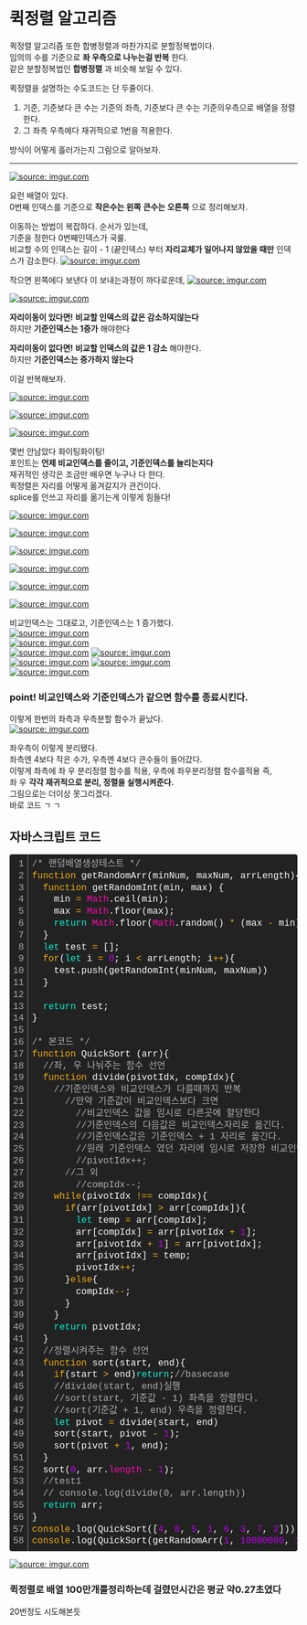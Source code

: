 # 퀵정렬 알고리즘  
퀵정렬 알고리즘 또한 합병정렬과 마찬가지로 분할정복법이다.  
임의의 수를 기준으로 __좌 우측으로 나누는걸 반복__ 한다.  
같은 분할정복법인 __합병정렬__ 과 비슷해 보일 수 있다.  

퀵정렬을 설명하는 수도코드는 단 두줄이다.
  
1. 기준, 기준보다 큰 수는 기준의 좌측, 기준보다 큰 수는 기준의우측으로 배열을 정렬한다.  
2. 그 좌측 우측에다 재귀적으로 1번을 적용한다.

방식이 어떻게 흘러가는지 그림으로 알아보자.  
___
<a href="https://imgur.com/UVpvf4k"><img src="https://i.imgur.com/UVpvf4k.png" title="source: imgur.com" /></a>

요런 배열이 있다.  
0번째 인덱스를 기준으로 __작은수는 왼쪽__ __큰수는 오른쪽__ 으로 정리해보자.  
  
이동하는 방법이 복잡하다. 순서가 있는데,  
기준을 정한다 0번째인덱스가 국룰.  
비교할 수의 인덱스는 길이 - 1 (끝인덱스) 부터 __자리교체가 일어나지 않았을 때만__ 인덱스가 감소한다. 
<a href="https://imgur.com/mdaUxPN"><img src="https://i.imgur.com/mdaUxPN.png" title="source: imgur.com" /></a>  
  
작으면 왼쪽에다 보낸다 이 보내는과정이 까다로운데, 
<a href="https://imgur.com/je9xj3w"><img src="https://i.imgur.com/je9xj3w.png" title="source: imgur.com" /></a>  
  
<a href="https://imgur.com/a2UmSew"><img src="https://i.imgur.com/a2UmSew.png" title="source: imgur.com" /></a>  

__자리이동이 있다면!__ __비교할 인덱스의 값은 감소하지않는다__  
하지만 __기준인덱스는 1증가__ 해야한다  
  
__자리이동이 없다면!__ __비교할 인덱스의 값은 1 감소__ 해야한다.  
하지만 __기준인덱스는 증가하지 않는다__  
  
이걸 반복해보자.  
  
<a href="https://imgur.com/J39Yfnx"><img src="https://i.imgur.com/J39Yfnx.png" title="source: imgur.com" /></a>  

<a href="https://imgur.com/kPSbLvp"><img src="https://i.imgur.com/kPSbLvp.png" title="source: imgur.com" /></a>  

<a href="https://imgur.com/9wgwUKd"><img src="https://i.imgur.com/9wgwUKd.png" title="source: imgur.com" /></a>  

몇번 안남았다 화이팅화이팅!  
포인트는 __언제 비교인덱스를 줄이고, 기준인덱스를 늘리는지다__  
재귀적인 생각은 조금만 배우면 누구나 다 한다.  
퀵정렬은 자리를 어떻게 옮겨갈지가 관건이다.  
splice를 안쓰고 자리를 옮기는게 이렇게 힘들다!  
  
<a href="https://imgur.com/JyaTyFS"><img src="https://i.imgur.com/JyaTyFS.png" title="source: imgur.com" /></a>  
  
<a href="https://imgur.com/Pcy046Z"><img src="https://i.imgur.com/Pcy046Z.png" title="source: imgur.com" /></a>  

<a href="https://imgur.com/sKz155y"><img src="https://i.imgur.com/sKz155y.png" title="source: imgur.com" /></a>  
  
<a href="https://imgur.com/HtYLF6b"><img src="https://i.imgur.com/HtYLF6b.png" title="source: imgur.com" /></a>  

<a href="https://imgur.com/X9hSHoj"><img src="https://i.imgur.com/X9hSHoj.png" title="source: imgur.com" /></a>  

<a href="https://imgur.com/CD3x1LM"><img src="https://i.imgur.com/CD3x1LM.png" title="source: imgur.com" /></a> 
  
비교인덱스는 그대로고, 기준인덱스는 1 증가했다.  
<a href="https://imgur.com/Fm6X4hC"><img src="https://i.imgur.com/Fm6X4hC.png" title="source: imgur.com" /></a>  
<a href="https://imgur.com/4djyFQR"><img src="https://i.imgur.com/4djyFQR.png" title="source: imgur.com" /></a>  
<a href="https://imgur.com/m6s6prY"><img src="https://i.imgur.com/m6s6prY.png" title="source: imgur.com" /></a>
<a href="https://imgur.com/Y3SRgiO"><img src="https://i.imgur.com/Y3SRgiO.png" title="source: imgur.com" /></a>  
<a href="https://imgur.com/g4R7TzE"><img src="https://i.imgur.com/g4R7TzE.png" title="source: imgur.com" /></a>
<a href="https://imgur.com/BqvAoKJ"><img src="https://i.imgur.com/BqvAoKJ.png" title="source: imgur.com" /></a>  
<a href="https://imgur.com/UqtEkfQ"><img src="https://i.imgur.com/UqtEkfQ.png" title="source: imgur.com" /></a>  
  
### point! 비교인덱스와 기준인덱스가 같으면 함수를 종료시킨다.
이렇게 한번의 좌측과 우측분할 함수가 끝났다.  
<a href="https://imgur.com/P2akqUr"><img src="https://i.imgur.com/P2akqUr.png" title="source: imgur.com" /></a>  

좌우측이 이렇게 분리됐다.  
좌측엔 4보다 작은 수가, 우측엔 4보다 큰수들이 들어갔다.  
이렇게 좌측에 좌 우 분리정렬 함수를 적용, 우측에 좌우분리정렬 함수를적용 즉,  
좌 우 __각각 재귀적으로 분리, 정렬을 실행시켜준다.__  
그림으로는 더이상 못그리겠다.  
바로 코드 ㄱ ㄱ  
  
## 자바스크립트 코드  
<div class="colorscripter-code" style="color:#FEFEFE;font-family:Consolas, 'Liberation Mono', Menlo, Courier, monospace !important; position:relative !important;overflow:auto"><table class="colorscripter-code-table" style="margin:0;padding:0;border:none;background-color:#222222;border-radius:4px;" cellspacing="0" cellpadding="0"><tr><td style="padding:6px;border-right:2px solid #4f4f4f"><div style="margin:0;padding:0;word-break:normal;text-align:right;color:#aaa;font-family:Consolas, 'Liberation Mono', Menlo, Courier, monospace !important;line-height:130%"><div style="line-height:130%">1</div><div style="line-height:130%">2</div><div style="line-height:130%">3</div><div style="line-height:130%">4</div><div style="line-height:130%">5</div><div style="line-height:130%">6</div><div style="line-height:130%">7</div><div style="line-height:130%">8</div><div style="line-height:130%">9</div><div style="line-height:130%">10</div><div style="line-height:130%">11</div><div style="line-height:130%">12</div><div style="line-height:130%">13</div><div style="line-height:130%">14</div><div style="line-height:130%">15</div><div style="line-height:130%">16</div><div style="line-height:130%">17</div><div style="line-height:130%">18</div><div style="line-height:130%">19</div><div style="line-height:130%">20</div><div style="line-height:130%">21</div><div style="line-height:130%">22</div><div style="line-height:130%">23</div><div style="line-height:130%">24</div><div style="line-height:130%">25</div><div style="line-height:130%">26</div><div style="line-height:130%">27</div><div style="line-height:130%">28</div><div style="line-height:130%">29</div><div style="line-height:130%">30</div><div style="line-height:130%">31</div><div style="line-height:130%">32</div><div style="line-height:130%">33</div><div style="line-height:130%">34</div><div style="line-height:130%">35</div><div style="line-height:130%">36</div><div style="line-height:130%">37</div><div style="line-height:130%">38</div><div style="line-height:130%">39</div><div style="line-height:130%">40</div><div style="line-height:130%">41</div><div style="line-height:130%">42</div><div style="line-height:130%">43</div><div style="line-height:130%">44</div><div style="line-height:130%">45</div><div style="line-height:130%">46</div><div style="line-height:130%">47</div><div style="line-height:130%">48</div><div style="line-height:130%">49</div><div style="line-height:130%">50</div><div style="line-height:130%">51</div><div style="line-height:130%">52</div><div style="line-height:130%">53</div><div style="line-height:130%">54</div><div style="line-height:130%">55</div><div style="line-height:130%">56</div><div style="line-height:130%">57</div><div style="line-height:130%">58</div></div></td><td style="padding:6px 0;text-align:left"><div style="margin:0;padding:0;color:#FEFEFE;font-family:Consolas, 'Liberation Mono', Menlo, Courier, monospace !important;line-height:130%"><div style="padding:0 6px; white-space:pre; line-height:130%"><span style="color:#B0B0B0">/*&nbsp;랜덤배열생성테스트&nbsp;*/</span></div><div style="padding:0 6px; white-space:pre; line-height:130%"><span style="color:#F1AD0B">function</span>&nbsp;getRandomArr(minNum,&nbsp;maxNum,&nbsp;arrLength){</div><div style="padding:0 6px; white-space:pre; line-height:130%">&nbsp;&nbsp;<span style="color:#F1AD0B">function</span>&nbsp;getRandomInt(min,&nbsp;max)&nbsp;{</div><div style="padding:0 6px; white-space:pre; line-height:130%">&nbsp;&nbsp;&nbsp;&nbsp;min&nbsp;<span style="color:#33FFBA"></span><span style="color:#F1AD0B">=</span>&nbsp;<span style="color:#FD0AAC">Math</span>.ceil(min);</div><div style="padding:0 6px; white-space:pre; line-height:130%">&nbsp;&nbsp;&nbsp;&nbsp;max&nbsp;<span style="color:#33FFBA"></span><span style="color:#F1AD0B">=</span>&nbsp;<span style="color:#FD0AAC">Math</span>.floor(max);</div><div style="padding:0 6px; white-space:pre; line-height:130%">&nbsp;&nbsp;&nbsp;&nbsp;<span style="color:#05F6D5">return</span>&nbsp;<span style="color:#FD0AAC">Math</span>.floor(<span style="color:#FD0AAC">Math</span>.random()&nbsp;<span style="color:#33FFBA"></span><span style="color:#F1AD0B">*</span>&nbsp;(max&nbsp;<span style="color:#33FFBA"></span><span style="color:#F1AD0B">-</span>&nbsp;min))&nbsp;<span style="color:#33FFBA"></span><span style="color:#F1AD0B">+</span>&nbsp;min;&nbsp;<span style="color:#B0B0B0">//최댓값은&nbsp;제외,&nbsp;최솟값은&nbsp;포함</span></div><div style="padding:0 6px; white-space:pre; line-height:130%">&nbsp;&nbsp;}</div><div style="padding:0 6px; white-space:pre; line-height:130%">&nbsp;&nbsp;<span style="color:#05F6D5">let</span>&nbsp;test&nbsp;<span style="color:#33FFBA"></span><span style="color:#F1AD0B">=</span>&nbsp;[];</div><div style="padding:0 6px; white-space:pre; line-height:130%">&nbsp;&nbsp;<span style="color:#F1AD0B">for</span>(<span style="color:#05F6D5">let</span>&nbsp;i&nbsp;<span style="color:#33FFBA"></span><span style="color:#F1AD0B">=</span>&nbsp;<span style="color:#C302ED">0</span>;&nbsp;i&nbsp;<span style="color:#33FFBA"></span><span style="color:#F1AD0B">&lt;</span>&nbsp;arrLength;&nbsp;i<span style="color:#33FFBA"></span><span style="color:#F1AD0B">+</span><span style="color:#33FFBA"></span><span style="color:#F1AD0B">+</span>){</div><div style="padding:0 6px; white-space:pre; line-height:130%">&nbsp;&nbsp;&nbsp;&nbsp;test.push(getRandomInt(minNum,&nbsp;maxNum))</div><div style="padding:0 6px; white-space:pre; line-height:130%">&nbsp;&nbsp;}</div><div style="padding:0 6px; white-space:pre; line-height:130%">&nbsp;</div><div style="padding:0 6px; white-space:pre; line-height:130%">&nbsp;&nbsp;<span style="color:#05F6D5">return</span>&nbsp;test;</div><div style="padding:0 6px; white-space:pre; line-height:130%">}</div><div style="padding:0 6px; white-space:pre; line-height:130%">&nbsp;</div><div style="padding:0 6px; white-space:pre; line-height:130%"><span style="color:#B0B0B0">/*&nbsp;본코드&nbsp;*/</span></div><div style="padding:0 6px; white-space:pre; line-height:130%"><span style="color:#F1AD0B">function</span>&nbsp;QuickSort&nbsp;(arr){</div><div style="padding:0 6px; white-space:pre; line-height:130%">&nbsp;&nbsp;<span style="color:#B0B0B0">//좌,&nbsp;우&nbsp;나눠주는&nbsp;함수&nbsp;선언</span></div><div style="padding:0 6px; white-space:pre; line-height:130%">&nbsp;&nbsp;<span style="color:#F1AD0B">function</span>&nbsp;divide(pivotIdx,&nbsp;compIdx){</div><div style="padding:0 6px; white-space:pre; line-height:130%">&nbsp;&nbsp;&nbsp;&nbsp;<span style="color:#B0B0B0">//기준인덱스와&nbsp;비교인덱스가&nbsp;다를때까지&nbsp;반복</span></div><div style="padding:0 6px; white-space:pre; line-height:130%">&nbsp;&nbsp;&nbsp;&nbsp;&nbsp;&nbsp;<span style="color:#B0B0B0">//만약&nbsp;기준값이&nbsp;비교인덱스보다&nbsp;크면</span></div><div style="padding:0 6px; white-space:pre; line-height:130%">&nbsp;&nbsp;&nbsp;&nbsp;&nbsp;&nbsp;&nbsp;&nbsp;<span style="color:#B0B0B0">//비교인덱스&nbsp;값을&nbsp;임시로&nbsp;다른곳에&nbsp;할당한다</span></div><div style="padding:0 6px; white-space:pre; line-height:130%">&nbsp;&nbsp;&nbsp;&nbsp;&nbsp;&nbsp;&nbsp;&nbsp;<span style="color:#B0B0B0">//기준인덱스의&nbsp;다음값은&nbsp;비교인덱스자리로&nbsp;옮긴다.</span></div><div style="padding:0 6px; white-space:pre; line-height:130%">&nbsp;&nbsp;&nbsp;&nbsp;&nbsp;&nbsp;&nbsp;&nbsp;<span style="color:#B0B0B0">//기준인덱스값은&nbsp;기준인덱스&nbsp;+&nbsp;1&nbsp;자리로&nbsp;옮긴다.</span></div><div style="padding:0 6px; white-space:pre; line-height:130%">&nbsp;&nbsp;&nbsp;&nbsp;&nbsp;&nbsp;&nbsp;&nbsp;<span style="color:#B0B0B0">//원래&nbsp;기준인덱스&nbsp;였던&nbsp;자리에&nbsp;임시로&nbsp;저장한&nbsp;비교인덱스값을&nbsp;놓는다.</span></div><div style="padding:0 6px; white-space:pre; line-height:130%">&nbsp;&nbsp;&nbsp;&nbsp;&nbsp;&nbsp;&nbsp;&nbsp;<span style="color:#B0B0B0">//pivotIdx++;</span></div><div style="padding:0 6px; white-space:pre; line-height:130%">&nbsp;&nbsp;&nbsp;&nbsp;&nbsp;&nbsp;<span style="color:#B0B0B0">//그&nbsp;외</span></div><div style="padding:0 6px; white-space:pre; line-height:130%">&nbsp;&nbsp;&nbsp;&nbsp;&nbsp;&nbsp;&nbsp;&nbsp;<span style="color:#B0B0B0">//compIdx--;</span></div><div style="padding:0 6px; white-space:pre; line-height:130%">&nbsp;&nbsp;&nbsp;&nbsp;<span style="color:#F1AD0B">while</span>(pivotIdx&nbsp;<span style="color:#33FFBA"></span><span style="color:#F1AD0B">!</span><span style="color:#33FFBA"></span><span style="color:#F1AD0B">=</span><span style="color:#33FFBA"></span><span style="color:#F1AD0B">=</span>&nbsp;compIdx){</div><div style="padding:0 6px; white-space:pre; line-height:130%">&nbsp;&nbsp;&nbsp;&nbsp;&nbsp;&nbsp;<span style="color:#F1AD0B">if</span>(arr[pivotIdx]&nbsp;<span style="color:#33FFBA"></span><span style="color:#F1AD0B">&gt;</span>&nbsp;arr[compIdx]){</div><div style="padding:0 6px; white-space:pre; line-height:130%">&nbsp;&nbsp;&nbsp;&nbsp;&nbsp;&nbsp;&nbsp;&nbsp;<span style="color:#05F6D5">let</span>&nbsp;temp&nbsp;<span style="color:#33FFBA"></span><span style="color:#F1AD0B">=</span>&nbsp;arr[compIdx];</div><div style="padding:0 6px; white-space:pre; line-height:130%">&nbsp;&nbsp;&nbsp;&nbsp;&nbsp;&nbsp;&nbsp;&nbsp;arr[compIdx]&nbsp;<span style="color:#33FFBA"></span><span style="color:#F1AD0B">=</span>&nbsp;arr[pivotIdx&nbsp;<span style="color:#33FFBA"></span><span style="color:#F1AD0B">+</span>&nbsp;<span style="color:#C302ED">1</span>];</div><div style="padding:0 6px; white-space:pre; line-height:130%">&nbsp;&nbsp;&nbsp;&nbsp;&nbsp;&nbsp;&nbsp;&nbsp;arr[pivotIdx&nbsp;<span style="color:#33FFBA"></span><span style="color:#F1AD0B">+</span>&nbsp;<span style="color:#C302ED">1</span>]&nbsp;<span style="color:#33FFBA"></span><span style="color:#F1AD0B">=</span>&nbsp;arr[pivotIdx];</div><div style="padding:0 6px; white-space:pre; line-height:130%">&nbsp;&nbsp;&nbsp;&nbsp;&nbsp;&nbsp;&nbsp;&nbsp;arr[pivotIdx]&nbsp;<span style="color:#33FFBA"></span><span style="color:#F1AD0B">=</span>&nbsp;temp;</div><div style="padding:0 6px; white-space:pre; line-height:130%">&nbsp;&nbsp;&nbsp;&nbsp;&nbsp;&nbsp;&nbsp;&nbsp;pivotIdx<span style="color:#33FFBA"></span><span style="color:#F1AD0B">+</span><span style="color:#33FFBA"></span><span style="color:#F1AD0B">+</span>;</div><div style="padding:0 6px; white-space:pre; line-height:130%">&nbsp;&nbsp;&nbsp;&nbsp;&nbsp;&nbsp;}<span style="color:#F1AD0B">else</span>{</div><div style="padding:0 6px; white-space:pre; line-height:130%">&nbsp;&nbsp;&nbsp;&nbsp;&nbsp;&nbsp;&nbsp;&nbsp;compIdx<span style="color:#33FFBA"></span><span style="color:#F1AD0B">-</span><span style="color:#33FFBA"></span><span style="color:#F1AD0B">-</span>;</div><div style="padding:0 6px; white-space:pre; line-height:130%">&nbsp;&nbsp;&nbsp;&nbsp;&nbsp;&nbsp;}</div><div style="padding:0 6px; white-space:pre; line-height:130%">&nbsp;&nbsp;&nbsp;&nbsp;}</div><div style="padding:0 6px; white-space:pre; line-height:130%">&nbsp;&nbsp;&nbsp;&nbsp;<span style="color:#05F6D5">return</span>&nbsp;pivotIdx;</div><div style="padding:0 6px; white-space:pre; line-height:130%">&nbsp;&nbsp;}</div><div style="padding:0 6px; white-space:pre; line-height:130%">&nbsp;&nbsp;<span style="color:#B0B0B0">//정렬시켜주는&nbsp;함수&nbsp;선언</span></div><div style="padding:0 6px; white-space:pre; line-height:130%">&nbsp;&nbsp;<span style="color:#F1AD0B">function</span>&nbsp;sort(start,&nbsp;end){</div><div style="padding:0 6px; white-space:pre; line-height:130%">&nbsp;&nbsp;&nbsp;&nbsp;<span style="color:#F1AD0B">if</span>(start&nbsp;<span style="color:#33FFBA"></span><span style="color:#F1AD0B">&gt;</span>&nbsp;end)<span style="color:#05F6D5">return</span>;<span style="color:#B0B0B0">//basecase</span></div><div style="padding:0 6px; white-space:pre; line-height:130%">&nbsp;&nbsp;&nbsp;&nbsp;<span style="color:#B0B0B0">//divide(start,&nbsp;end)실행</span></div><div style="padding:0 6px; white-space:pre; line-height:130%">&nbsp;&nbsp;&nbsp;&nbsp;<span style="color:#B0B0B0">//sort(start,&nbsp;기준값&nbsp;-&nbsp;1)&nbsp;좌측을&nbsp;정렬한다.</span></div><div style="padding:0 6px; white-space:pre; line-height:130%">&nbsp;&nbsp;&nbsp;&nbsp;<span style="color:#B0B0B0">//sort(기준값&nbsp;+&nbsp;1,&nbsp;end)&nbsp;우측을&nbsp;정렬한다.</span></div><div style="padding:0 6px; white-space:pre; line-height:130%">&nbsp;&nbsp;&nbsp;&nbsp;<span style="color:#05F6D5">let</span>&nbsp;pivot&nbsp;<span style="color:#33FFBA"></span><span style="color:#F1AD0B">=</span>&nbsp;divide(start,&nbsp;end)</div><div style="padding:0 6px; white-space:pre; line-height:130%">&nbsp;&nbsp;&nbsp;&nbsp;sort(start,&nbsp;pivot&nbsp;<span style="color:#33FFBA"></span><span style="color:#F1AD0B">-</span>&nbsp;<span style="color:#C302ED">1</span>);</div><div style="padding:0 6px; white-space:pre; line-height:130%">&nbsp;&nbsp;&nbsp;&nbsp;sort(pivot&nbsp;<span style="color:#33FFBA"></span><span style="color:#F1AD0B">+</span>&nbsp;<span style="color:#C302ED">1</span>,&nbsp;end);</div><div style="padding:0 6px; white-space:pre; line-height:130%">&nbsp;&nbsp;}</div><div style="padding:0 6px; white-space:pre; line-height:130%">&nbsp;&nbsp;sort(<span style="color:#C302ED">0</span>,&nbsp;arr.<span style="color:#FD0AAC">length</span>&nbsp;<span style="color:#33FFBA"></span><span style="color:#F1AD0B">-</span>&nbsp;<span style="color:#C302ED">1</span>);</div><div style="padding:0 6px; white-space:pre; line-height:130%">&nbsp;&nbsp;<span style="color:#B0B0B0">//test1</span></div><div style="padding:0 6px; white-space:pre; line-height:130%">&nbsp;&nbsp;<span style="color:#B0B0B0">//&nbsp;console.log(divide(0,&nbsp;arr.length))</span></div><div style="padding:0 6px; white-space:pre; line-height:130%">&nbsp;&nbsp;<span style="color:#05F6D5">return</span>&nbsp;arr;</div><div style="padding:0 6px; white-space:pre; line-height:130%">}</div><div style="padding:0 6px; white-space:pre; line-height:130%"><span style="color:#F1AD0B">console</span>.log(QuickSort([<span style="color:#C302ED">4</span>,&nbsp;<span style="color:#C302ED">8</span>,&nbsp;<span style="color:#C302ED">5</span>,&nbsp;<span style="color:#C302ED">1</span>,&nbsp;<span style="color:#C302ED">6</span>,&nbsp;<span style="color:#C302ED">3</span>,&nbsp;<span style="color:#C302ED">7</span>,&nbsp;<span style="color:#C302ED">2</span>]))</div><div style="padding:0 6px; white-space:pre; line-height:130%"><span style="color:#F1AD0B">console</span>.log(QuickSort(getRandomArr(<span style="color:#C302ED">1</span>,&nbsp;<span style="color:#C302ED">10000000</span>,&nbsp;<span style="color:#C302ED">1000000</span>)))</div></div></td><td style="vertical-align:bottom;padding:0 2px 4px 0"><a href="http://colorscripter.com/info#e" target="_blank" style="text-decoration:none;color:white"><span style="font-size:9px;word-break:normal;background-color:#4f4f4f;color:white;border-radius:10px;padding:1px">cs</span></a></td></tr></table></div>  
  
    
<a href="https://imgur.com/5YNFZV1"><img src="https://i.imgur.com/5YNFZV1.png" title="source: imgur.com" /></a>  

### 퀵정렬로 배열 100만개를정리하는데 걸렸던시간은 평균 약0.27초였다  
20번정도 시도해본듯